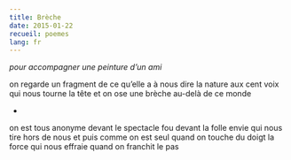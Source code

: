 ```yaml
---
title: Brèche
date: 2015-01-22
recueil: poemes
lang: fr
---
```


*pour accompagner une peinture d’un ami*

on regarde un fragment de ce qu’elle a à nous dire
la nature aux cent voix qui nous tourne la tête
et on ose une brèche au-delà de ce monde

*

on est tous anonyme devant le spectacle fou
devant la folle envie qui nous tire hors de nous
et puis comme on est seul quand on touche du doigt
la force qui nous effraie quand on franchit le pas
